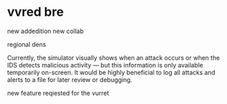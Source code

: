 # vvred bre
new addedition
new collab

regional dens


Currently, the simulator visually shows when an attack occurs or when the IDS detects malicious activity — but this information is only available temporarily on-screen. It would be highly beneficial to log all attacks and alerts to a file for later review or debugging.
   

   new feature reqiested for the vurret

